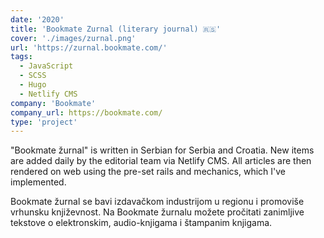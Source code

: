 ```yaml
---
date: '2020'
title: 'Bookmate Zurnal (literary journal) 🇷🇸'
cover: './images/zurnal.png'
url: 'https://zurnal.bookmate.com/'
tags: 
  - JavaScript
  - SCSS
  - Hugo
  - Netlify CMS
company: 'Bookmate'
company_url: https://bookmate.com/
type: 'project'
---
```


"Bookmate žurnal" is written in Serbian for Serbia and Croatia. New items are added daily by the editorial team via Netlify CMS. All articles are then rendered on web using the pre-set rails and mechanics, which I've implemented.

Bookmate žurnal se bavi izdavačkom industrijom u regionu i promoviše vrhunsku književnost. Na Bookmate žurnalu možete pročitati zanimljive tekstove o elektronskim, audio-knjigama i štampanim knjigama.
